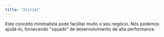 ```yaml
---
title: "Initial"
---
```


Este conceito minimalista pode facilitar muito o seu negócio. Nós podemos ajudá-lo, fornecendo "squads" de desenvolvimento de alta performance.